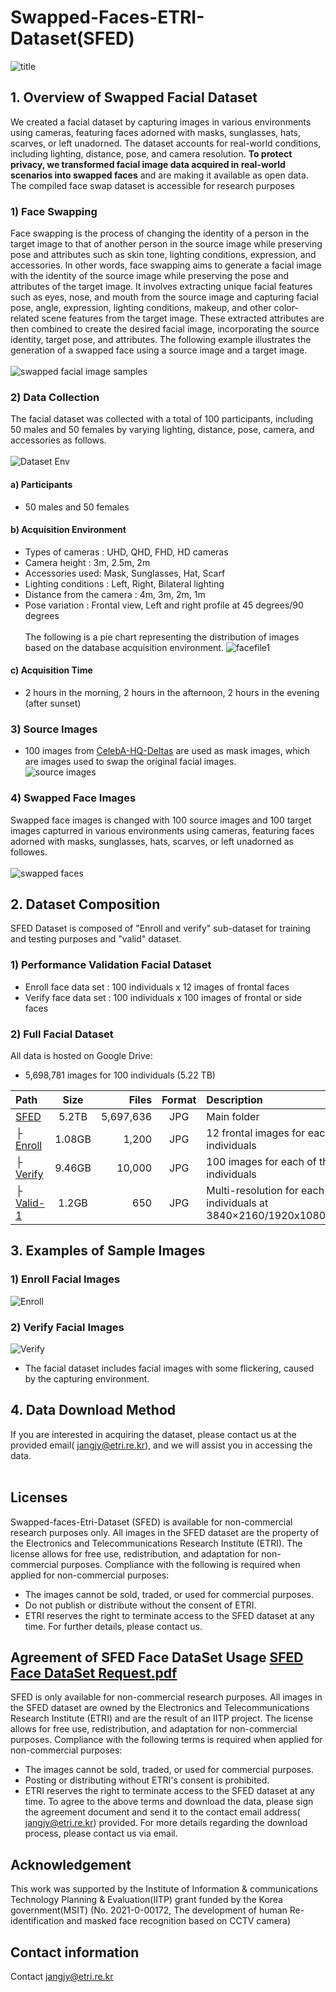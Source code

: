 # Swapped-Faces-ETRI-Dataset(SFED)
![title](https://github.com/EtriHRIFace/Face-Dataset/assets/149992598/c1b230e6-242c-4dd7-8bd5-ccd2b8d2e7ec)
<br>
## 1. Overview of Swapped Facial Dataset 
  We created a facial dataset by capturing images in various environments using cameras, featuring faces adorned with masks, sunglasses, hats, scarves, or left unadorned. The dataset accounts for real-world conditions, including lighting, distance, pose, and camera resolution. **To protect privacy, we transformed facial image data acquired in real-world scenarios into swapped faces** and are making it available as open data. The compiled face swap dataset is accessible for research purposes
### 1) Face Swapping 
Face swapping is the process of changing the identity of a person in the target image to that of another person in the source image while preserving pose and attributes such as skin tone, lighting conditions, expression, and accessories. In other words, face swapping aims to generate a facial image with the identity of the source image while preserving the pose and attributes of the target image. It involves extracting unique facial features such as eyes, nose, and mouth from the source image and capturing facial pose, angle, expression, lighting conditions, makeup, and other color-related scene features from the target image. These extracted attributes are then combined to create the desired facial image, incorporating the source identity, target pose, and attributes. The following example illustrates the generation of a swapped face using a source image and a target image.<br><br>
![swapped facial image samples](https://github.com/EtriHRIFace/Face-Dataset/assets/149992598/e217afb5-9c02-4cba-9c18-47adbd383d7b)
### 2) Data Collection
The facial dataset was collected with a total of 100 participants, including 50 males and 50 females by varying lighting, distance, pose, camera, and accessories as follows.<Br><br>
![Dataset Env](https://github.com/EtriHRIFace/Face-Dataset/assets/149992598/612c2f76-673a-400a-9bc3-952668bbeaf8)


#### a) Participants
  * 50 males and 50 females
#### b) Acquisition Environment 
  * Types of cameras : UHD, QHD, FHD, HD cameras <br>
  * Camera height : 3m, 2.5m, 2m <br>
  * Accessories used: Mask, Sunglasses, Hat, Scarf <br>
  * Lighting conditions : Left, Right, Bilateral lighting <br>
  * Distance from the camera : 4m, 3m, 2m, 1m <br>
  * Pose variation : Frontal view, Left and right profile at 45 degrees/90 degrees <br><br>
  The following is a pie chart representing the distribution of images based on the database acquisition environment.
 ![facefile1](https://github.com/EtriHRIFace/Face-Dataset/assets/149992598/6776df9b-7bfa-42a9-8845-0d6be03af441)
#### c) Acquisition Time
 * 2 hours in the morning, 2 hours in the afternoon, 2 hours in the evening (after sunset) <Br>
### 3) Source Images
 * 100 images from [CelebA-HQ-Deltas](https://drive.google.com/drive/folders/0B4qLcYyJmiz0TXY1NG02bzZVRGs?resourcekey=0-arAVTUfW9KRhN-irJchVKQ) are used as mask images, which are images used to swap the original facial images. <br>
![source images](https://github.com/EtriHRIFace/Face-Dataset/assets/149992598/464073a2-a381-4a2b-9e27-d7e9b089a580)

### 4) Swapped Face Images
Swapped face images is changed with 100 source images and 100 target images capturred in various environments using cameras, featuring faces adorned with masks, sunglasses, hats, scarves, or left unadorned as followes. <br><br>
![swapped faces](https://github.com/EtriHRIFace/Face-Dataset/assets/149992598/c7f0f322-6623-4673-9855-ef86f6f34f26)

## 2. Dataset Composition
SFED Dataset is composed of "Enroll and verify" sub-dataset for training and testing purposes and "valid" dataset. 
### 1) Performance Validation Facial Dataset 
* Enroll face data set : 100 individuals x 12 images of frontal faces <br>
* Verify face data set : 100 individuals x 100 images of frontal or side faces <br>
### 2) Full Facial Dataset  
All data is hosted on Google Drive:
* 5,698,781 images for 100 individuals (5.22 TB) 

| Path | Size | Files | Format | Description
| :---- | :---: | -----: | :-----: | :----------
|[SFED](https://drive.google.com/drive/folders/0AC6PJOIeh1ufUk9PVA?q=sharedwith:public%20parent:0AC6PJOIeh1ufUk9PVA) | 5.2TB|5,697,636 | JPG | Main folder
|&boxvr;&nbsp; [Enroll](https://drive.google.com/file/d/10i87Ht9TpDC3woLif5d0Dh5n768ceeMI/view?usp=sharing) | 1.08GB|1,200 | JPG | 12 frontal images for each of the 100 individuals
|&boxvr;&nbsp; [Verify](https://drive.google.com/file/d/1YJ4m6w6NkriC-ouGLoz6OCysNUIg5SuL/view?usp=sharing) | 9.46GB|10,000 | JPG | 100 images for each of the 100 individuals
|&boxvr;&nbsp; [Valid-1](https://drive.google.com/file/d/1CLZBIpax7MWQQw3x0xejz6lCw76VnpyM/view?usp=sharing) | 1.2GB|650 | JPG | Multi-resolution for each of the 100 individuals at 3840×2160/1920x1080/2688x1520

 
## 3. Examples of Sample Images
### 1) Enroll Facial Images  
![Enroll](https://github.com/EtriHRIFace/Face-Dataset/assets/149992598/829cdee9-e500-4dfd-b18e-6f725036e851)
### 2) Verify Facial Images
![Verify](https://github.com/EtriHRIFace/Face-Dataset/assets/149992598/b678f427-a2c3-4add-b4c3-6a34296f3a05)
* The facial dataset includes facial images with some flickering, caused by the capturing environment.
## 4. Data Download Method
If you are interested in acquiring the dataset, please contact us at the provided email( jangjy@etri.re.kr), and we will assist you in accessing the data. <br>
<br>

## Licenses
Swapped-faces-Etri-Dataset (SFED) is available for non-commercial research purposes only. All images in the SFED dataset are the property of the Electronics and Telecommunications Research Institute (ETRI). The license allows for free use, redistribution, and adaptation for non-commercial purposes. Compliance with the following is required when applied for non-commercial purposes:
* The images cannot be sold, traded, or used for commercial purposes.
* Do not publish or distribute without the consent of ETRI.
* ETRI reserves the right to terminate access to the SFED dataset at any time. For further details, please contact us.<br>


## Agreement of SFED Face DataSet Usage [SFED Face DataSet Request.pdf](https://github.com/EtriHRIFace/Face-Dataset/files/13740016/SFED.Face.DataSet.Request.pdf)

SFED is only available for non-commercial research purposes. All images in the SFED dataset are owned by the Electronics and Telecommunications Research Institute (ETRI) and are the result of an IITP project. The license allows for free use, redistribution, and adaptation for non-commercial purposes. Compliance with the following terms is required when applied for non-commercial purposes:
* The images cannot be sold, traded, or used for commercial purposes.
* Posting or distributing without ETRI's consent is prohibited.
* ETRI reserves the right to terminate access to the SFED dataset at any time.
To agree to the above terms and download the data, please sign the agreement document and send it to the contact email address( jangjy@etri.re.kr) provided. For more details regarding the download process, please contact us via email.

## Acknowledgement
This work was supported by the Institute of Information & communications Technology Planning & Evaluation(IITP) grant funded by the Korea government(MSIT) (No. 2021-0-00172, The development of human Re-identification and masked face recognition based on CCTV camera)
<br>
## Contact information
Contact jangjy@etri.re.kr
